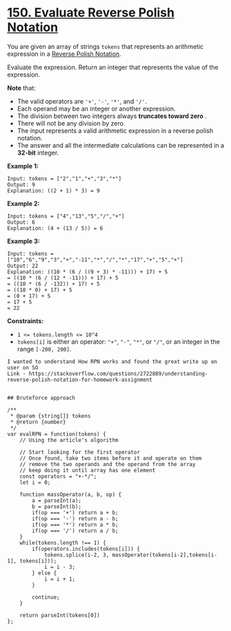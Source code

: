 # [150. Evaluate Reverse Polish Notation](https://leetcode.com/problems/evaluate-reverse-polish-notation/description/)

You are given an array of strings `tokens` that represents an arithmetic expression in a <a href="http://en.wikipedia.org/wiki/Reverse_Polish_notation" target="_blank">Reverse Polish Notation</a>.

Evaluate the expression. Return an integer that represents the value of the expression.

**Note**  that:

- The valid operators are `'+'`, `'-'`, `'*'`, and `'/'`.
- Each operand may be an integer or another expression.
- The division between two integers always **truncates toward zero** .
- There will not be any division by zero.
- The input represents a valid arithmetic expression in a reverse polish notation.
- The answer and all the intermediate calculations can be represented in a **32-bit**  integer.

**Example 1:**

```
Input: tokens = ["2","1","+","3","*"]
Output: 9
Explanation: ((2 + 1) * 3) = 9
```

**Example 2:**

```
Input: tokens = ["4","13","5","/","+"]
Output: 6
Explanation: (4 + (13 / 5)) = 6
```

**Example 3:**

```
Input: tokens = ["10","6","9","3","+","-11","*","/","*","17","+","5","+"]
Output: 22
Explanation: ((10 * (6 / ((9 + 3) * -11))) + 17) + 5
= ((10 * (6 / (12 * -11))) + 17) + 5
= ((10 * (6 / -132)) + 17) + 5
= ((10 * 0) + 17) + 5
= (0 + 17) + 5
= 17 + 5
= 22
```

**Constraints:**

- `1 <= tokens.length <= 10^4`
- `tokens[i]` is either an operator: `"+"`, `"-"`, `"*"`, or `"/"`, or an integer in the range `[-200, 200]`.

```
I wanted to understand How RPN works and found the great write up an user on SO
Link - https://stackoverflow.com/questions/2722889/understanding-reverse-polish-notation-for-homework-assignment


## Bruteforce approach

/**
 * @param {string[]} tokens
 * @return {number}
 */
var evalRPN = function(tokens) {
    // Using the article's algorithm

    // Start looking for the first operator
    // Once found, take two items before it and operate on them
    // remove the two operands and the operand from the array
    // keep doing it until array has one element
    const operators = "+-*/";
    let i = 0;

    function massOperator(a, b, op) {
        a = parseInt(a);
        b = parseInt(b);
        if(op === '+') return a + b;
        if(op === '-') return a - b;
        if(op === '*') return a * b;
        if(op === '/') return a / b;
    }
    while(tokens.length !== 1) {
        if(operators.includes(tokens[i])) {
            tokens.splice(i-2, 3, massOperator(tokens[i-2],tokens[i-1], tokens[i]));
            i = i - 3;
        } else {
            i = i + 1;
        }

        continue;
    }

    return parseInt(tokens[0])
};

```
